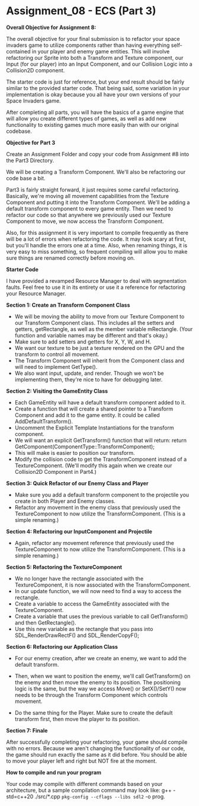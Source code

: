 # Assignment_08 - ECS (Part 3)

**Overall Objective for Assignment 8:** 

The overall objective for your final submission is to refactor your space invaders game to utilize components rather than having everything self-contained in your player and enemy game entities. This will involve refactoring our Sprite into both a Transform and Texture component, our Input (for our player) into an Input Component, and our Collision Logic into a Collision2D component.

The starter code is just for reference, but your end result should be fairly similar to the provided starter code. That being said, some variation in your implementation is okay because you all have your own versions of your Space Invaders game.

After completing all parts, you will have the basics of a game engine that will allow you create different types of games, as well as add new functionality to existing games much more easily than with our original codebase.

**Objective for Part 3**

Create an Assignment Folder and copy your code from Assignment #8 into the Part3 Directory.

We will be creating a Transform Component. We'll also be refactoring our code base a bit.

Part3 is fairly straight forward, it just requires some careful refactoring. Basically, we're moving all movement capabilities from the Texture Component and putting it into the Transform Component. We'll be adding a default transform component to every game entity. Then we need to refactor our code so that anywhere we previously used our Texture Component to move, we now access the Transform Component.

Also, for this assignment it is very important to compile frequently as there will be a lot of errors when refactoring the code. It may look scary at first, but you'll handle the errors one at a time. Also, when renaming things, it is very easy to miss something, so frequent compiling will allow you to make sure things are renamed correctly before moving on.

**Starter Code**

I have provided a revamped Resource Manager to deal with segmentation faults. Feel free to use it in its entirety or use it a reference for refactoring your Resource Manager.

**Section 1: Create an Transform Component Class**

* We will be moving the ability to move from our Texture Component to our Transform Component class. This includes all the setters and getters, getRectangle, as well as the member variable mRectangle. (Your function and variable names may be different and that's okay.)
* Make sure to add setters and getters for X, Y, W, and H.
* We want our texture to be just a texture rendered on the GPU and the transform to control all movement.
* The Transform Component will inherit from the Component class and will need to implement GetType().
* We also want input, update, and render. Though we won't be implementing them, they're nice to have for debugging later.

**Section 2: Visiting the GameEntity Class**

* Each GameEntity will have a default transform component added to it. 
* Create a function that will create a shared pointer to a Transform Component and add it to the game entity. It could be called AddDefaultTransform().
* Uncomment the Explicit Template Instantiations for the transform component.
* We will want an explicit GetTransform() function that will return: return GetComponent<TransformComponent>(ComponentType::TransformComponent);
* This will make is easier to position our transform.
* Modify the collision code to get the TransformComponent instead of a TextureComponent. (We'll modify this again when we create our Collision2D Component in Part4.)

**Section 3: Quick Refactor of our Enemy Class and Player**
* Make sure you add a default transform component to the projectile you create in both Player and Enemy classes.
* Refactor any movement in the enemy class that previously used the TextureComponent to now utilize the TransformComponent. (This is a simple renaming.)

**Section 4: Refactoring our InputComponent and Projectile**

* Again, refactor any movement reference that previously used the TextureComponent to now utilize the TransformComponent. (This is a simple renaming.)

**Section 5: Refactoring the TextureComponent**

* We no longer have the rectangle associated with the TextureComponent, it is now associated with the TransformComponent.
* In our update function, we will now need to find a way to access the rectangle.
* Create a variable to access the GameEntity associated with the TextureComponent.
* Create a variable that uses the previous variable to call GetTransform() and then GetRectangle().
* Use this new variable as the rectangle that you pass into SDL_RenderDrawRectF() and SDL_RenderCopyF();

**Section 6: Refactoring our Application Class**

* For our enemy creation, after we create an enemy, we want to add the default transform.
* Then, when we want to position the enemy, we'll call GetTransform() on the enemy and then move the enemy to its position. The positioning logic is the same, but the way we access Move() or SetX()/SetY() now needs to be through the Transform Component which controls movement.

* Do the same thing for the Player. Make sure to create the default transform first, then move the player to its position.

**Section 7: Finale**

After successfully completing your refactoring, your game should compile with no errors. Because we aren't changing the functionality of our code, the game should run exactly the same as it did before. You should be able to move your player left and right but NOT fire at the moment.

**How to compile and run your program**

Your code may compile with different commands based on your architecture, but a sample compilation command may look like: g++ -std=c++20 ./src/*.cpp `pkg-config --cflags --libs sdl2` -o prog.
